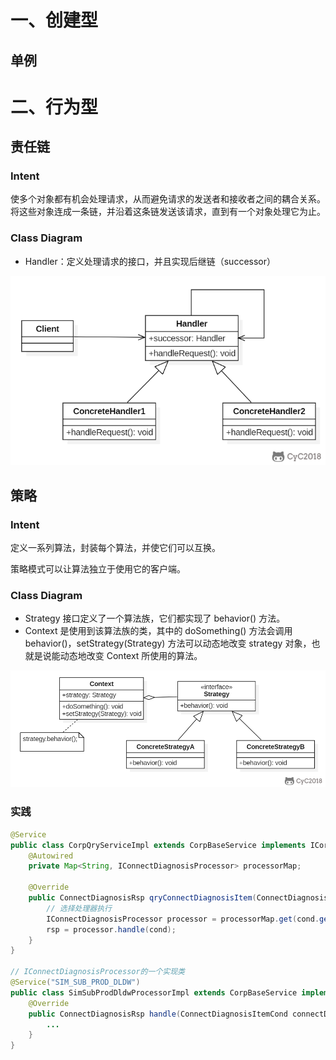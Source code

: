 # 一、创建型

## 单例

# 二、行为型

## 责任链

### Intent

使多个对象都有机会处理请求，从而避免请求的发送者和接收者之间的耦合关系。将这些对象连成一条链，并沿着这条链发送该请求，直到有一个对象处理它为止。

### Class Diagram

- Handler：定义处理请求的接口，并且实现后继链（successor）

<img src="images/设计模式/ca9f23bf-55a4-47b2-9534-a28e35397988.png" alt="img" />



## 策略

### Intent

定义一系列算法，封装每个算法，并使它们可以互换。

策略模式可以让算法独立于使用它的客户端。

### Class Diagram

- Strategy 接口定义了一个算法族，它们都实现了 behavior() 方法。
- Context 是使用到该算法族的类，其中的 doSomething() 方法会调用 behavior()，setStrategy(Strategy) 方法可以动态地改变 strategy 对象，也就是说能动态地改变 Context 所使用的算法。

<img src="images/设计模式/cd1be8c2-755a-4a66-ad92-2e30f8f47922.png" alt="img" />

### 实践

```java
@Service
public class CorpQryServiceImpl extends CorpBaseService implements ICorpQryService {
    @Autowired
    private Map<String, IConnectDiagnosisProcessor> processorMap;
    
	@Override
	public ConnectDiagnosisRsp qryConnectDiagnosisItem(ConnectDiagnosisItemCond cond) {
    	// 选择处理器执行
        IConnectDiagnosisProcessor processor = processorMap.get(cond.getItemType());
        rsp = processor.handle(cond);
    }
}

// IConnectDiagnosisProcessor的一个实现类
@Service("SIM_SUB_PROD_DLDW")
public class SimSubProdDldwProcessorImpl extends CorpBaseService implements IConnectDiagnosisProcessor {
    @Override
    public ConnectDiagnosisRsp handle(ConnectDiagnosisItemCond connectDiagnosisItemCond) {
    	... 
    }
}
```
